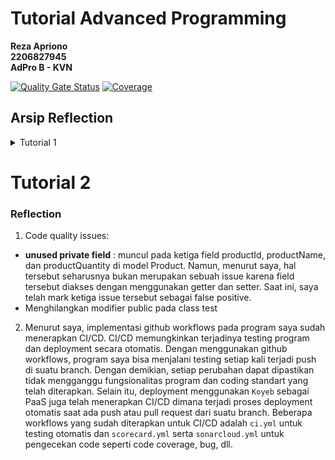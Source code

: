 # Tutorial Advanced Programming
__Reza Apriono__ </br>
__2206827945__</br>
__AdPro B - KVN__</br>

[![Quality Gate Status](https://sonarcloud.io/api/project_badges/measure?project=rzapriono_tutorial-1&metric=alert_status)](https://sonarcloud.io/summary/new_code?id=rzapriono_tutorial-1)
[![Coverage](https://sonarcloud.io/api/project_badges/measure?project=rzapriono_tutorial-1&metric=coverage)](https://sonarcloud.io/summary/new_code?id=rzapriono_tutorial-1)

## Arsip Reflection
<details>
<summary>Tutorial 1</summary>

### Reflection 1

Pada tutorial 1, saya sudah menerapkan _clean code principle_ dengan melakukan beberapa hal. 

Terkait meaningful names, Penamaan variabel dan  pada kode saya telah bersifat jelas dan ringkas, serta dapat mewakili data apa yang disimpan dalam variabel atau apa yang dilakukan function tersebut.
Contohnya adalah function `findProduct()` untuk mencari product dari productData, dan variabel `indexOfProduct` untuk menyimpan index product pada productData.

Kemudian, setiap function yang dibuat hanya mengerjakan satu tugas saja dan function tersebut ukurannya tidak terlalu besar. Contohnya adalah function `create`, `edit`, dan `delete` masing-masing hanya menjalankan satu tugas saja sesuai namanya.

Selain itu, saya juga telah menggunakan version control dengan menggunakan git dan menerapkan branching untuk fitur-fitur serta test yang ada.

Meskipun beberapa bagian kode saya tidak memiliki comment, namun penamaan fungsi dan variabel yang digunakan sudah baik dan dapat merepresentasikan perilakunya tanpa perlu penjelasan lebih lanjut.


Saya sempat melakukan beberapa kesalahan saat menulis kode. Contohnya, salah menuliskan `seleniumhq` menjadi `seleniumhg` pada `build.gradle.kts` sehingga menyebabkan test tidak dapat diexecute. Selain itu, saya sempat salah mapping untuk kembali ke product list setelah mengedit product, dan juga menemui error saat membuat fitur edit dan delete. Untungnya, hal-hal tersebut masih dapat saya perbaiki. Mungkin yang bisa ditingkatkan dari kode saya adalah menambahkan _input validation_ terhadap `name`
dan `quantity` dari product.
 
### Reflection 2

1. Setelah membuat unit test, saya merasa lebih yakin bahwa kode yang saya buat dan fitur-fitur didalamnya dapat berjalan dengan semestinya dan tidak terdapat bug atau error. Menurut saya, banyaknya unit test bersifat tentatif tergantung pada program yang kita buat. Namun, seharusnya unit test dapat mencakup semua fungsionalitas pada program.
Code coverage 100% tidak menjamin bahwa kode tidak memiliki bug atau error, karena code coverage hanya merupakan perhitungan terhadap seberapa besar kode yang diuji oleh unit test. Oleh karena itu, penting untuk membuat dan memastikan bahwa unit test telah mencakup berbagai skenario, misalnya _positive scenario_ dan _negative scenario_.


2. Pembuatan functional test suite dengan cara tersebut akan menyebabkan terdapat duplikasi pada code dan mengurangi _cleanliness_ dari kode tersebut. Hal tersebut dapat menyulitkan *code maintenence* saat terdapat suatu perubahan pada _source code_. Mungkin salah satu solusi yang dapat diterapkan adalah dengan menggunakan method `setup()` untuk kode yang akan digunakan di beberapa test dan kemudian menggabungkan test untuk mengecek jumlah item pada product list dengan test create product.
</details>

# Tutorial 2

### Reflection
1. Code quality issues:
- **unused private field** : muncul pada ketiga field productId, productName, dan productQuantity di model Product. Namun, menurut saya, hal tersebut seharusnya bukan merupakan sebuah issue karena field tersebut diakses dengan menggunakan getter dan setter. Saat ini, saya telah mark ketiga issue tersebut sebagai false positive.
- Menghilangkan modifier public pada class test


2. Menurut saya, implementasi github workflows pada program saya sudah menerapkan CI/CD. CI/CD memungkinkan terjadinya testing program dan deployment secara otomatis. Dengan menggunakan github workflows, program saya bisa menjalani testing setiap kali terjadi push di suatu branch. Dengan demikian, setiap perubahan dapat dipastikan tidak mengganggu fungsionalitas program dan coding standart yang telah diterapkan. Selain itu, deployment menggunakan `Koyeb` sebagai PaaS juga telah menerapkan CI/CD dimana terjadi proses deployment otomatis saat ada push atau pull request dari suatu branch.
Beberapa workflows yang sudah diterapkan untuk CI/CD adalah `ci.yml` untuk testing otomatis dan `scorecard.yml` serta `sonarcloud.yml` untuk pengecekan code seperti code coverage, bug, dll.
